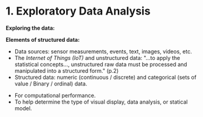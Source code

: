 # 1. Exploratory Data Analysis

**Exploring the data:**  

**Elements of structured data:**  

* Data sources: sensor measurements, events, text, images, videos, etc.  
* The _Internet of Things (IoT)_ and unstructured data: "...to apply the statistical concepts..., unstructured raw data must be processed and manipulated into a structured form." (p.2)
* Structured data: numeric (continuous / discrete) and categorical (sets of value / Binary / ordinal) data. 
- For computational performance.
- To help determine the type of visual display, data analysis, or statical model.


